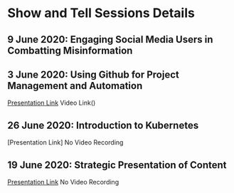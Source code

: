 # Show and Tell Sessions Details



## 9 June 2020: Engaging Social Media Users in Combatting Misinformation


## 3 June 2020: Using Github for Project Management and Automation
[Presentation Link](https://docs.google.com/presentation/d/1fnGdLpvKCTNXhZBXYlYW4rgNwSiB66MfTZPCMBarHd8/edit?usp=sharing)
Video Link()


## 26 June 2020: Introduction to Kubernetes
[Presentation Link]
No Video Recording

## 19 June 2020: Strategic Presentation of Content
[Presentation Link](https://github.com/tattle-made/docs/blob/master/working_groups/strategic_presentation/StrategicPresentation_ShowandTell.pdf)
No Video Recording

